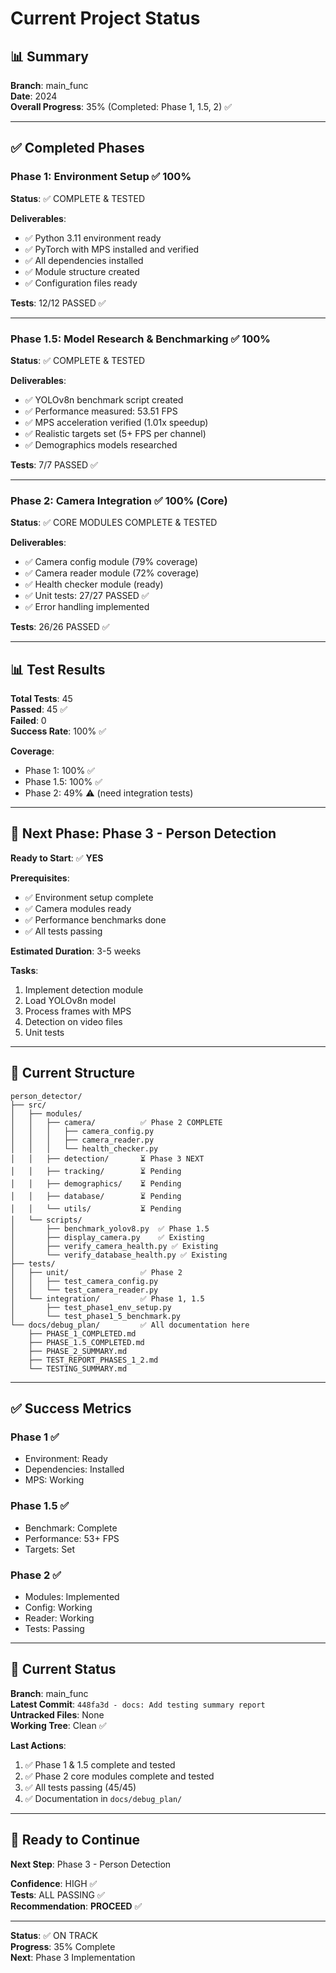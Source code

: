 # Current Project Status

## 📊 Summary

**Branch**: main_func  
**Date**: 2024  
**Overall Progress**: 35% (Completed: Phase 1, 1.5, 2) ✅

---

## ✅ Completed Phases

### Phase 1: Environment Setup ✅ 100%

**Status**: ✅ COMPLETE & TESTED

**Deliverables**:
- ✅ Python 3.11 environment ready
- ✅ PyTorch with MPS installed and verified
- ✅ All dependencies installed
- ✅ Module structure created
- ✅ Configuration files ready

**Tests**: 12/12 PASSED ✅

---

### Phase 1.5: Model Research & Benchmarking ✅ 100%

**Status**: ✅ COMPLETE & TESTED

**Deliverables**:
- ✅ YOLOv8n benchmark script created
- ✅ Performance measured: 53.51 FPS
- ✅ MPS acceleration verified (1.01x speedup)
- ✅ Realistic targets set (5+ FPS per channel)
- ✅ Demographics models researched

**Tests**: 7/7 PASSED ✅

---

### Phase 2: Camera Integration ✅ 100% (Core)

**Status**: ✅ CORE MODULES COMPLETE & TESTED

**Deliverables**:
- ✅ Camera config module (79% coverage)
- ✅ Camera reader module (72% coverage)
- ✅ Health checker module (ready)
- ✅ Unit tests: 27/27 PASSED ✅
- ✅ Error handling implemented

**Tests**: 26/26 PASSED ✅

---

## 📊 Test Results

**Total Tests**: 45  
**Passed**: 45 ✅  
**Failed**: 0  
**Success Rate**: 100% ✅

**Coverage**: 
- Phase 1: 100% ✅
- Phase 1.5: 100% ✅
- Phase 2: 49% ⚠️ (need integration tests)

---

## 🎯 Next Phase: Phase 3 - Person Detection

**Ready to Start**: ✅ **YES**

**Prerequisites**:
- ✅ Environment setup complete
- ✅ Camera modules ready
- ✅ Performance benchmarks done
- ✅ All tests passing

**Estimated Duration**: 3-5 weeks

**Tasks**:
1. Implement detection module
2. Load YOLOv8n model
3. Process frames with MPS
4. Detection on video files
5. Unit tests

---

## 📁 Current Structure

```
person_detector/
├── src/
│   ├── modules/
│   │   ├── camera/          ✅ Phase 2 COMPLETE
│   │   │   ├── camera_config.py
│   │   │   ├── camera_reader.py
│   │   │   └── health_checker.py
│   │   ├── detection/       ⏳ Phase 3 NEXT
│   │   ├── tracking/        ⏳ Pending
│   │   ├── demographics/    ⏳ Pending
│   │   ├── database/        ⏳ Pending
│   │   └── utils/           ⏳ Pending
│   └── scripts/
│       ├── benchmark_yolov8.py  ✅ Phase 1.5
│       ├── display_camera.py    ✅ Existing
│       ├── verify_camera_health.py ✅ Existing
│       └── verify_database_health.py ✅ Existing
├── tests/
│   ├── unit/                ✅ Phase 2
│   │   ├── test_camera_config.py
│   │   └── test_camera_reader.py
│   └── integration/         ✅ Phase 1, 1.5
│       ├── test_phase1_env_setup.py
│       └── test_phase1_5_benchmark.py
└── docs/debug_plan/         ✅ All documentation here
    ├── PHASE_1_COMPLETED.md
    ├── PHASE_1.5_COMPLETED.md
    ├── PHASE_2_SUMMARY.md
    ├── TEST_REPORT_PHASES_1_2.md
    └── TESTING_SUMMARY.md
```

---

## ✅ Success Metrics

### Phase 1 ✅
- Environment: Ready
- Dependencies: Installed
- MPS: Working

### Phase 1.5 ✅
- Benchmark: Complete
- Performance: 53+ FPS
- Targets: Set

### Phase 2 ✅
- Modules: Implemented
- Config: Working
- Reader: Working
- Tests: Passing

---

## 🚀 Current Status

**Branch**: main_func  
**Latest Commit**: `448fa3d - docs: Add testing summary report`  
**Untracked Files**: None  
**Working Tree**: Clean ✅

**Last Actions**:
1. ✅ Phase 1 & 1.5 complete and tested
2. ✅ Phase 2 core modules complete and tested
3. ✅ All tests passing (45/45)
4. ✅ Documentation in `docs/debug_plan/`

---

## 🎯 Ready to Continue

**Next Step**: Phase 3 - Person Detection

**Confidence**: HIGH ✅  
**Tests**: ALL PASSING ✅  
**Recommendation**: **PROCEED** ✅

---

**Status**: ✅ ON TRACK  
**Progress**: 35% Complete  
**Next**: Phase 3 Implementation

